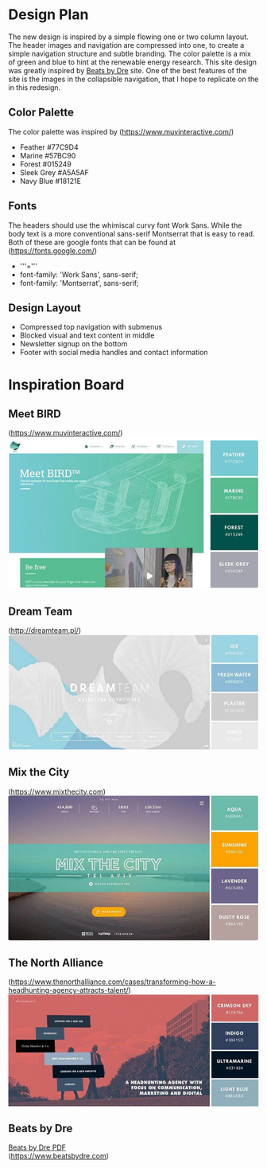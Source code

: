 # Design Plan

The new design is inspired by a simple flowing one or two column layout. The header images and navigation are compressed into one, to create a simple navigation structure and subtle branding. The color palette is a mix of green and blue to hint at the renewable energy research. This site design was greatly inspired by [Beats by Dre](https://www.beatsbydre.com) site. One of the best features of the site is the images in the collapsible navigation, that I hope to replicate on the in this redesign.


## Color Palette

The color palette was inspired by (https://www.muvinteractive.com/)
*   Feather #77C9D4
*   Marine #57BC90
*   Forest #015249
*   Sleek Grey #A5A5AF
*   Navy Blue #18121E


## Fonts

The headers should use the whimiscal curvy font Work Sans. While the body text is a more conventional sans-serif Montserrat that is easy to read. Both of these are google fonts that can be found at (https://fonts.google.com/)
*   '''=<link href="https://fonts.googleapis.com/css?family=Work+Sans|Montserrat" rel="stylesheet">'''
*   font-family: 'Work Sans', sans-serif;
*   font-family: 'Montserrat', sans-serif;

## Design Layout

*   Compressed top navigation with submenus
*   Blocked visual and text content in middle
*   Newsletter signup on the bottom
*   Footer with social media handles and contact information


# Inspiration Board

## Meet BIRD
(https://www.muvinteractive.com/) 
![Meet BIRD](inspired/meetbird.png "Meet BIRD")

## Dream Team
(http://dreamteam.pl/)
![Dream Team](inspired/dreamteam.png "dreamteam")

## Mix the City
(https://www.mixthecity.com)
![Mix the City](inspired/mixthecity.png "Mix the City")

## The North Alliance
(https://www.thenorthalliance.com/cases/transforming-how-a-headhunting-agency-attracts-talent/)
![The North Alliance](inspired/northalliance.png "The North Alliance")

## Beats by Dre
[Beats by Dre PDF](inspired/beatsbydre.pdf)<br>(https://www.beatsbydre.com)

<!--![Beats by Dre](inspired/beatsbydre.pdf "Beats by Dre")-->

